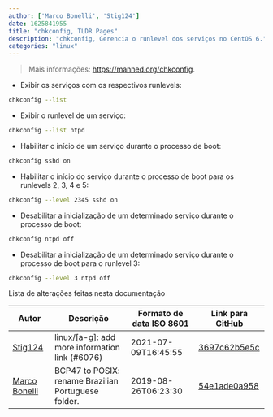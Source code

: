```yaml
---
author: ['Marco Bonelli', 'Stig124']
date: 1625841955
title: "chkconfig, TLDR Pages"
description: "chkconfig, Gerencia o runlevel dos serviços no CentOS 6."
categories: "linux"
---
```

> Mais informações: <https://manned.org/chkconfig>.

- Exibir os serviços com os respectivos runlevels:

```bash
chkconfig --list
```

- Exibir o runlevel de um serviço:

```bash
chkconfig --list ntpd
```

- Habilitar o início de um serviço durante o processo de boot:

```bash
chkconfig sshd on
```

- Habilitar o início do serviço durante o processo de boot para os runlevels 2, 3, 4 e 5:

```bash
chkconfig --level 2345 sshd on
```

- Desabilitar a inicialização de um determinado serviço durante o processo de boot:

```bash
chkconfig ntpd off
```

- Desabilitar a inicialização de um determinado serviço durante o processo de boot para o runlevel 3:

```bash
chkconfig --level 3 ntpd off
```
Lista de alterações feitas nesta documentação


Autor | Descrição | Formato de data ISO 8601 | Link para GitHub
------|-----|-----|-----
[Stig124](mailto:stigpro@outlook.fr) | linux/[a-g]: add more information link (#6076) | 2021-07-09T16:45:55 | [3697c62b5e5c](https://github.com/tldr-pages/tldr/commit/3697c62b5e5cd9bae7a99c591cb81d1ddcfbf792)
[Marco Bonelli](mailto:marco@mebeim.net) | BCP47 to POSIX: rename Brazilian Portuguese folder. | 2019-08-26T06:23:30 | [54e1ade0a958](https://github.com/tldr-pages/tldr/commit/54e1ade0a958f3a08d9ed60f32b66188d0ecfb63)

